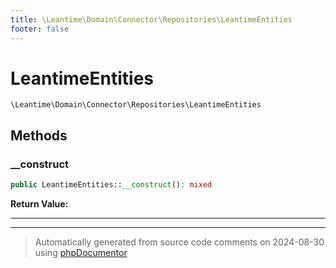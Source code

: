 ```yaml
---
title: \Leantime\Domain\Connector\Repositories\LeantimeEntities
footer: false
---
```


# LeantimeEntities




`\Leantime\Domain\Connector\Repositories\LeantimeEntities`




## Methods

### __construct



```php
public LeantimeEntities::__construct(): mixed
```









**Return Value:**





---


---
> Automatically generated from source code comments on 2024-08-30 using [phpDocumentor](http://www.phpdoc.org/)
